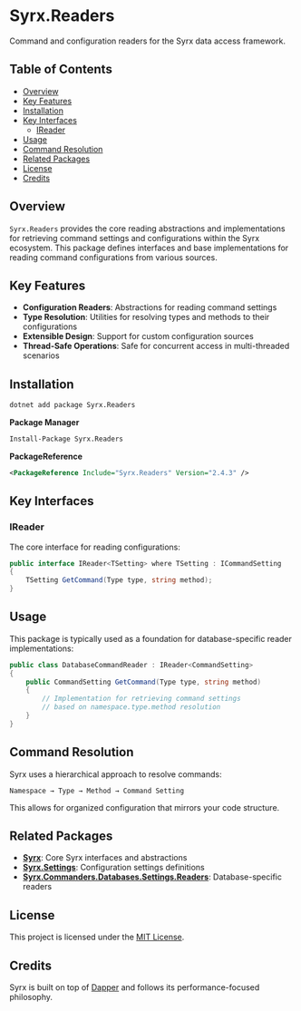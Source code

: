 # Syrx.Readers

Command and configuration readers for the Syrx data access framework.

## Table of Contents

- [Overview](#overview)
- [Key Features](#key-features)
- [Installation](#installation)
- [Key Interfaces](#key-interfaces)
  - [IReader](#ireader)
- [Usage](#usage)
- [Command Resolution](#command-resolution)
- [Related Packages](#related-packages)
- [License](#license)
- [Credits](#credits)

## Overview

`Syrx.Readers` provides the core reading abstractions and implementations for retrieving command settings and configurations within the Syrx ecosystem. This package defines interfaces and base implementations for reading command configurations from various sources.

## Key Features

- **Configuration Readers**: Abstractions for reading command settings
- **Type Resolution**: Utilities for resolving types and methods to their configurations
- **Extensible Design**: Support for custom configuration sources
- **Thread-Safe Operations**: Safe for concurrent access in multi-threaded scenarios

## Installation

```bash
dotnet add package Syrx.Readers
```

**Package Manager**
```bash
Install-Package Syrx.Readers
```

**PackageReference**
```xml
<PackageReference Include="Syrx.Readers" Version="2.4.3" />
```

## Key Interfaces

### IReader

The core interface for reading configurations:

```csharp
public interface IReader<TSetting> where TSetting : ICommandSetting
{
    TSetting GetCommand(Type type, string method);
}
```

## Usage

This package is typically used as a foundation for database-specific reader implementations:

```csharp
public class DatabaseCommandReader : IReader<CommandSetting>
{
    public CommandSetting GetCommand(Type type, string method)
    {
        // Implementation for retrieving command settings
        // based on namespace.type.method resolution
    }
}
```

## Command Resolution

Syrx uses a hierarchical approach to resolve commands:

```
Namespace → Type → Method → Command Setting
```

This allows for organized configuration that mirrors your code structure.

## Related Packages

- **[Syrx](https://www.nuget.org/packages/Syrx/)**: Core Syrx interfaces and abstractions
- **[Syrx.Settings](https://www.nuget.org/packages/Syrx.Settings/)**: Configuration settings definitions
- **[Syrx.Commanders.Databases.Settings.Readers](https://www.nuget.org/packages/Syrx.Commanders.Databases.Settings.Readers/)**: Database-specific readers

## License

This project is licensed under the [MIT License](https://github.com/Syrx/Syrx/blob/main/LICENSE).

## Credits

Syrx is built on top of [Dapper](https://github.com/DapperLib/Dapper) and follows its performance-focused philosophy.